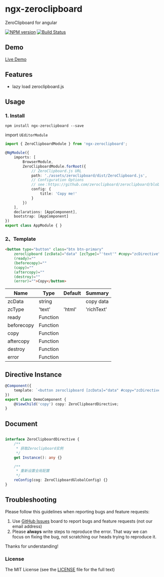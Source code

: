 # ngx-zeroclipboard
ZeroClipboard for angular

[![NPM version](https://img.shields.io/npm/v/ngx-zeroclipboard.svg)](https://www.npmjs.com/package/ngx-zeroclipboard)
[![Build Status](https://travis-ci.org/cipchk/ngx-zeroclipboard.svg?branch=master)](https://travis-ci.org/cipchk/ngx-zeroclipboard)


## Demo

[Live Demo](https://cipchk.github.io/ngx-zeroclipboard/)

## Features

+ lazy load zeroclipboard.js

## Usage

### 1. Install

```
npm install ngx-zeroclipboard --save
```

import `UEditorModule` 

```typescript
import { ZeroClipboardModule } from 'ngx-zeroclipboard';

@NgModule({
    imports: [ 
        BrowserModule,
        ZeroClipboardModule.forRoot({
            // ZeroClipboard.js URL
            path: './assets/zeroclipboard/dist/ZeroClipboard.js',
            // Configuration Options
            // see：https://github.com/zeroclipboard/zeroclipboard/blob/master/docs/api/ZeroClipboard.md#configuration-options
            config: {
                title: 'Copy me!'
            }
        })
    ],
    declarations: [AppComponent],
    bootstrap: [AppComponent]
})
export class AppModule { }
```

### 2、Template

```html
<button type="button" class="btn btn-primary"
    zeroclipboard [zcData]="data" [zcType]="'text'" #copy="zcDirective"
    (ready)=""
    (beforecopy)=""
    (copy)=""
    (aftercopy)=""
    (destroy)=""
    (error)="">Copy</button>
```

| Name    | Type           | Default  | Summary |
| ------- | ------------- | ----- | ----- |
| zcData | string |  | copy data |
| zcType | 'text' | 'html' | 'richText' | 'text' |  |
| ready | Function |  |  |
| beforecopy | Function |  |  |
| copy | Function |  |  |
| aftercopy | Function |  |  |
| destroy | Function |  |  |
| error | Function |  |  |

## Directive Instance

```typescript
@Component({
    template: `<button zeroclipboard [zcData]="data" #copy="zcDirective">Copy</button>`
})
export class DemoComponent {
    @ViewChild('copy') copy: ZeroClipboardDirective;
}
```

## Document

```typescript

interface ZeroClipboardDirective {
    /**
     * 获取Zeroclipboard实例
     */
    get Instance(): any {}

    /**
     * 重新设置全局配置
     */
    reConfig(cog: ZeroClipboardGlobalConfig) {}
}
```

## Troubleshooting

Please follow this guidelines when reporting bugs and feature requests:

1. Use [GitHub Issues](https://github.com/cipchk/ngx-zeroclipboard/issues) board to report bugs and feature requests (not our email address)
2. Please **always** write steps to reproduce the error. That way we can focus on fixing the bug, not scratching our heads trying to reproduce it.

Thanks for understanding!

### License

The MIT License (see the [LICENSE](https://github.com/cipchk/ngx-zeroclipboard/blob/master/LICENSE) file for the full text)

